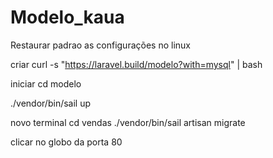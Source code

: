 # Modelo_kaua

Restaurar padrao as configurações no linux



criar
 curl -s "https://laravel.build/modelo?with=mysql" | bash

iniciar cd modelo

./vendor/bin/sail up

novo terminal cd vendas ./vendor/bin/sail artisan migrate

clicar no globo da porta 80